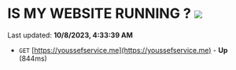 # IS MY WEBSITE RUNNING ? [![](https://img.shields.io/static/v1?label=Sponsor&message=%E2%9D%A4&logo=GitHub&color=%23fe8e86)](https://github.com/sponsors/<username>)

Last updated: **10/8/2023, 4:33:39 AM**

- `GET` [https://youssefservice.me](https://youssefservice.me) - **Up** (844ms)

